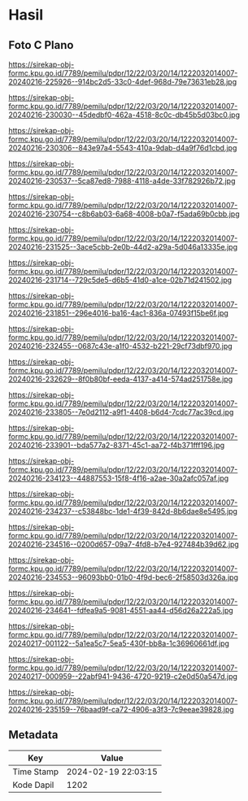 # Hasil

## Foto C Plano

https://sirekap-obj-formc.kpu.go.id/7789/pemilu/pdpr/12/22/03/20/14/1222032014007-20240216-225926--914bc2d5-33c0-4def-968d-79e73631eb28.jpg

https://sirekap-obj-formc.kpu.go.id/7789/pemilu/pdpr/12/22/03/20/14/1222032014007-20240216-230030--45dedbf0-462a-4518-8c0c-db45b5d03bc0.jpg

https://sirekap-obj-formc.kpu.go.id/7789/pemilu/pdpr/12/22/03/20/14/1222032014007-20240216-230306--843e97a4-5543-410a-9dab-d4a9f76d1cbd.jpg

https://sirekap-obj-formc.kpu.go.id/7789/pemilu/pdpr/12/22/03/20/14/1222032014007-20240216-230537--5ca87ed8-7988-4118-a4de-33f782926b72.jpg

https://sirekap-obj-formc.kpu.go.id/7789/pemilu/pdpr/12/22/03/20/14/1222032014007-20240216-230754--c8b6ab03-6a68-4008-b0a7-f5ada69b0cbb.jpg

https://sirekap-obj-formc.kpu.go.id/7789/pemilu/pdpr/12/22/03/20/14/1222032014007-20240216-231525--3ace5cbb-2e0b-44d2-a29a-5d046a13335e.jpg

https://sirekap-obj-formc.kpu.go.id/7789/pemilu/pdpr/12/22/03/20/14/1222032014007-20240216-231714--729c5de5-d6b5-41d0-a1ce-02b71d241502.jpg

https://sirekap-obj-formc.kpu.go.id/7789/pemilu/pdpr/12/22/03/20/14/1222032014007-20240216-231851--296e4016-ba16-4ac1-836a-07493f15be6f.jpg

https://sirekap-obj-formc.kpu.go.id/7789/pemilu/pdpr/12/22/03/20/14/1222032014007-20240216-232455--0687c43e-a1f0-4532-b221-29cf73dbf970.jpg

https://sirekap-obj-formc.kpu.go.id/7789/pemilu/pdpr/12/22/03/20/14/1222032014007-20240216-232629--8f0b80bf-eeda-4137-a414-574ad251758e.jpg

https://sirekap-obj-formc.kpu.go.id/7789/pemilu/pdpr/12/22/03/20/14/1222032014007-20240216-233805--7e0d2112-a9f1-4408-b6d4-7cdc77ac39cd.jpg

https://sirekap-obj-formc.kpu.go.id/7789/pemilu/pdpr/12/22/03/20/14/1222032014007-20240216-233901--bda577a2-8371-45c1-aa72-f4b371fff196.jpg

https://sirekap-obj-formc.kpu.go.id/7789/pemilu/pdpr/12/22/03/20/14/1222032014007-20240216-234123--44887553-15f8-4f16-a2ae-30a2afc057af.jpg

https://sirekap-obj-formc.kpu.go.id/7789/pemilu/pdpr/12/22/03/20/14/1222032014007-20240216-234237--c53848bc-1de1-4f39-842d-8b6dae8e5495.jpg

https://sirekap-obj-formc.kpu.go.id/7789/pemilu/pdpr/12/22/03/20/14/1222032014007-20240216-234516--0200d657-09a7-4fd8-b7e4-927484b39d62.jpg

https://sirekap-obj-formc.kpu.go.id/7789/pemilu/pdpr/12/22/03/20/14/1222032014007-20240216-234553--96093bb0-01b0-4f9d-bec6-2f58503d326a.jpg

https://sirekap-obj-formc.kpu.go.id/7789/pemilu/pdpr/12/22/03/20/14/1222032014007-20240216-234641--fdfea9a5-9081-4551-aa44-d56d26a222a5.jpg

https://sirekap-obj-formc.kpu.go.id/7789/pemilu/pdpr/12/22/03/20/14/1222032014007-20240217-001122--5a1ea5c7-5ea5-430f-bb8a-1c36960661df.jpg

https://sirekap-obj-formc.kpu.go.id/7789/pemilu/pdpr/12/22/03/20/14/1222032014007-20240217-000959--22abf941-9436-4720-9219-c2e0d50a547d.jpg

https://sirekap-obj-formc.kpu.go.id/7789/pemilu/pdpr/12/22/03/20/14/1222032014007-20240216-235159--76baad9f-ca72-4906-a3f3-7c9eeae39828.jpg


## Metadata

| Key        | Value               |
| ---------- | ------------------- |
| Time Stamp | 2024-02-19 22:03:15 |
| Kode Dapil | 1202                |



